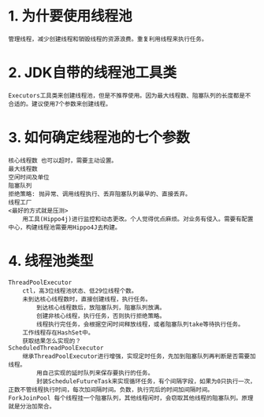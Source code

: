 # 1. 为什要使用线程池
    管理线程，减少创建线程和销毁线程的资源浪费。重复利用线程来执行任务。
# 2. JDK自带的线程池工具类
    Executors工具类来创建线程池，但是不推荐使用。因为最大线程数、阻塞队列的长度都是不合适的。建议使用7个参数来创建线程。
# 3. 如何确定线程池的七个参数
    核心线程数 也可以超时，需要主动设置。
    最大线程数
    空闲时间及单位
    阻塞队列
    拒绝策略: 抛异常、调用线程执行、丢弃阻塞队列最早的、直接丢弃。
    线程工厂
    <最好的方式就是压测> 
        用工具(Hippo4j)进行监控和动态更改。个人觉得优点麻烦。对业务有侵入。需要有配置中心，构建线程池需要用Hippo4J去构建。
# 4. 线程池类型
    ThreadPoolExecutor
        ctl，高3位线程池状态、低29位线程个数。
        未到达核心线程数时，直接创建线程，执行任务。
            到达核心线程数后，放阻塞队列，阻塞队列放满。
            创建非核心线程，执行任务，否则执行拒绝策略。
            线程执行完任务，会根据空闲时间释放线程，或者阻塞队列take等待执行任务。
        工作线程存在HashSet中。
        获取结果怎么实现的？
    ScheduledThreadPoolExecutor
        继承ThreadPoolExecutor进行增强，实现定时任务，先加到阻塞队列再判断是否需要加线程。
            用自己实现的延时队列来保存要执行的任务。
            封装ScheduleFutureTask来实现循环任务，有个间隔字段，如果为0只执行一次，正数不管线程执行时间，每次加间隔时间。负数，执行完后的时间加间隔时间。
    ForkJoinPool 每个线程挂一个阻塞队列，其他线程闲时，会窃取其他线程的阻塞队列。原理就是分治加聚合。
